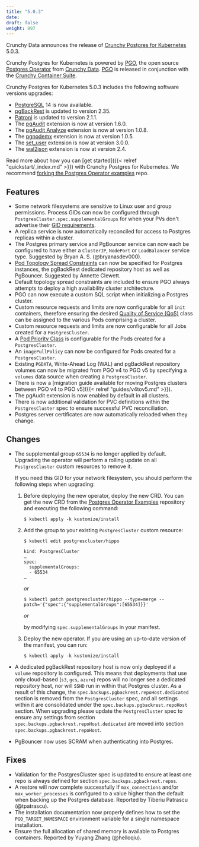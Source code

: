 ```yaml
---
title: "5.0.3"
date:
draft: false
weight: 897
---
```



Crunchy Data announces the release of [Crunchy Postgres for Kubernetes](https://www.crunchydata.com/products/crunchy-postgresql-for-kubernetes/) 5.0.3.

Crunchy Postgres for Kubernetes is powered by [PGO](https://github.com/CrunchyData/postgres-operator), the open source [Postgres Operator](https://github.com/CrunchyData/postgres-operator) from [Crunchy Data](https://www.crunchydata.com). [PGO](https://github.com/CrunchyData/postgres-operator) is released in conjunction with the [Crunchy Container Suite](https://github.com/CrunchyData/container-suite).

Crunchy Postgres for Kubernetes 5.0.3 includes the following software versions upgrades:

- [PostgreSQL](https://www.postgresql.org) 14 is now available.
- [pgBackRest](https://pgbackrest.org/) is updated to version 2.35.
- [Patroni](https://patroni.readthedocs.io/) is updated to version 2.1.1.
- The [pgAudit](https://github.com/pgaudit/pgaudit) extension is now at version 1.6.0.
- The [pgAudit Analyze](https://github.com/pgaudit/pgaudit_analyze) extension is now at version 1.0.8.
- The [pgnodemx](https://github.com/CrunchyData/pgnodemx) extension is now at version 1.0.5.
- The [set_user](https://github.com/pgaudit/set_user) extension is now at version 3.0.0.
- The [wal2json](https://github.com/eulerto/wal2json) extension is now at version 2.4.

Read more about how you can [get started]({{< relref "quickstart/_index.md" >}}) with Crunchy Postgres for Kubernetes. We recommend [forking the Postgres Operator examples](https://github.com/CrunchyData/postgres-operator-examples/fork) repo.

## Features

- Some network filesystems are sensitive to Linux user and group permissions. Process GIDs can now be configured through `PostgresCluster.spec.supplementalGroups` for when your PVs don't advertise their [GID requirements](https://kubernetes.io/docs/tasks/configure-pod-container/configure-persistent-volume-storage/#access-control).
- A replica service is now automatically reconciled for access to Postgres replicas within a cluster.
- The Postgres primary service and PgBouncer service can now each be configured to have either a `ClusterIP`, `NodePort` or `LoadBalancer` service type. Suggested by Bryan A. S. (@bryanasdev000).
- [Pod Topology Spread Constraints](https://kubernetes.io/docs/concepts/workloads/pods/pod-topology-spread-constraints/) can now be specified for Postgres instances, the pgBackRest dedicated repository host as well as PgBouncer. Suggested by Annette Clewett.
- Default topology spread constraints are included to ensure PGO always attempts to deploy a high availability cluster architecture.
- PGO can now execute a custom SQL script when initializing a Postgres cluster.
- Custom resource requests and limits are now configurable for all `init` containers, therefore ensuring the desired [Quality of Service (QoS)](https://kubernetes.io/docs/tasks/configure-pod-container/quality-service-pod/) class can be assigned to the various Pods comprising a cluster.
- Custom resource requests and limits are now configurable for all Jobs created for a `PostgresCluster`.
- A [Pod Priority Class](https://kubernetes.io/docs/concepts/scheduling-eviction/pod-priority-preemption/) is configurable for the Pods created for a `PostgresCluster`.
- An `imagePullPolicy` can now be configured for Pods created for a `PostgresCluster`.
-  Existing `PGDATA`, Write-Ahead Log (WAL) and pgBackRest repository volumes can now be migrated from PGO v4 to PGO v5 by specifying a `volumes` data source when creating a `PostgresCluster`.
- There is now a [migration guide available for moving Postgres clusters between PGO v4 to PGO v5]({{< relref "guides/v4tov5.md" >}}).
- The pgAudit extension is now enabled by default in all clusters.
- There is now additional validation for PVC definitions within the `PostgresCluster` spec to ensure successful PVC reconciliation.
- Postgres server certificates are now automatically reloaded when they change.

## Changes

- The supplemental group `65534` is no longer applied by default. Upgrading the operator will perform a rolling update on all `PostgresCluster` custom resources to remove it.

  If you need this GID for your network filesystem, you should perform the following steps when upgrading:

  1. Before deploying the new operator, deploy the new CRD. You can get the new CRD from the [Postgres Operator Examples](https://github.com/CrunchyData/postgres-operator-examples/fork) repository and executing the following command:
     ```console
     $ kubectl apply -k kustomize/install
     ```

  2. Add the group to your existing `PostgresCluster` custom resource:
     ```console
     $ kubectl edit postgrescluster/hippo

     kind: PostgresCluster
     …
     spec:
       supplementalGroups:
       - 65534
     …
     ```

     _or_

     ```console
     $ kubectl patch postgrescluster/hippo --type=merge --patch='{"spec":{"supplementalGroups":[65534]}}'
     ```

     _or_

     by modifying `spec.supplementalGroups` in your manifest.

  3. Deploy the new operator. If you are using an up-to-date version of the manifest, you can run:
     ```console
     $ kubectl apply -k kustomize/install
     ```

- A dedicated pgBackRest repository host is now only deployed if a `volume` repository is configured.  This means that deployments that use only cloud-based (`s3`, `gcs`, `azure`) repos will no longer see a dedicated repository host, nor will `SSHD` run in within that Postgres cluster. As a result of this change, the `spec.backups.pgbackrest.repoHost.dedicated` section is removed from the `PostgresCluster` spec, and all settings within it are consolidated under the `spec.backups.pgbackrest.repoHost` section. When upgrading please update the `PostgresCluster` spec to ensure any settings from section `spec.backups.pgbackrest.repoHost.dedicated` are moved into section `spec.backups.pgbackrest.repoHost`.
- PgBouncer now uses SCRAM when authenticating into Postgres.

## Fixes

- Validation for the PostgresCluster spec is updated to ensure at least one repo is always defined for section `spec.backups.pgbackrest.repos`.
- A restore will now complete successfully If `max_connections` and/or `max_worker_processes` is configured to a value higher than the default when backing up the Postgres database. Reported by Tiberiu Patrascu (@tpatrascu).
- The installation documentation now properly defines how to set the `PGO_TARGET_NAMESPACE` environment variable for a single namespace installation.
- Ensure the full allocation of shared memory is available to Postgres containers. Reported by Yuyang Zhang (@helloqiu).
